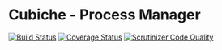 # Cubiche - Process Manager
[![Build Status](https://travis-ci.org/cubiche/process-manager.svg?branch=master)](https://travis-ci.org/cubiche/process-manager) [![Coverage Status](https://coveralls.io/repos/github/cubiche/process-manager/badge.svg?branch=master)](https://coveralls.io/github/cubiche/process-manager?branch=master) [![Scrutinizer Code Quality](https://scrutinizer-ci.com/g/cubiche/process-manager/badges/quality-score.png?b=master)](https://scrutinizer-ci.com/g/cubiche/process-manager/?branch=master) 
